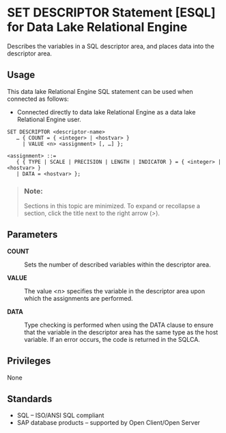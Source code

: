 <!-- loioa625ac1c84f210158638b81051dcd9b9 -->

# SET DESCRIPTOR Statement \[ESQL\] for Data Lake Relational Engine

Describes the variables in a SQL descriptor area, and places data into the descriptor area.



<a name="loioa625ac1c84f210158638b81051dcd9b9__section_ovp_dvr_znb"/>

## Usage

This data lake Relational Engine SQL statement can be used when connected as follows:

-   Connected directly to data lake Relational Engine as a data lake Relational Engine user.



```
SET DESCRIPTOR <descriptor-name>
   … { COUNT = { <integer> | <hostvar> }
     | VALUE <n> <assignment> [, …] };
```

```
<assignment> ::=
   { { TYPE | SCALE | PRECISION | LENGTH | INDICATOR } = { <integer> | <hostvar> } 
   | DATA = <hostvar> };
```



> ### Note:  
> Sections in this topic are minimized. To expand or recollapse a section, click the title next to the right arrow \(*\>*\).



<a name="loioa625ac1c84f210158638b81051dcd9b9__IQ_Parameters"/>

## Parameters


<dl>
<dt><b>

COUNT

</b></dt>
<dd>

Sets the number of described variables within the descriptor area.



</dd><dt><b>

VALUE

</b></dt>
<dd>

The value *<n\>* specifies the variable in the descriptor area upon which the assignments are performed.



</dd><dt><b>

DATA

</b></dt>
<dd>

Type checking is performed when using the DATA clause to ensure that the variable in the descriptor area has the same type as the host variable. If an error occurs, the code is returned in the SQLCA.



</dd>
</dl>



<a name="loioa625ac1c84f210158638b81051dcd9b9__IQ_Permissions"/>

## Privileges

None



<a name="loioa625ac1c84f210158638b81051dcd9b9__IQ_Standards"/>

## Standards

-   SQL – ISO/ANSI SQL compliant
-   SAP database products – supported by Open Client/Open Server

